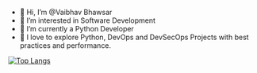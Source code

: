 - 👋 Hi, I’m @Vaibhav Bhawsar
- 👀 I’m interested in Software Development
- 🌱 I’m currently a Python Developer
- 💞️ I love to explore Python, DevOps and DevSecOps Projects with best practices and performance.

<!-- ![Vaibhav's GitHub stats](https://github-readme-stats.vercel.app/api?username=vaibhavbhwsr&show_icons=true&theme=radical) -->
[![Top Langs](https://github-readme-stats.vercel.app/api/top-langs/?username=vaibhavbhwsr&show_icons=true&theme=radical)](https://github.com/anuraghazra/github-readme-stats)


<!---
vaibhavbhwsr/vaibhavbhwsr is a ✨ special ✨ repository because its `README.md` (this file) appears on your GitHub profile.
You can click the Preview link to take a look at your changes.
--->
